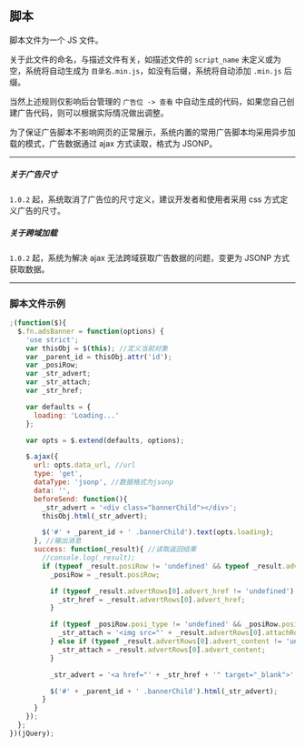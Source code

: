 ## 脚本

脚本文件为一个 JS 文件。

关于此文件的命名，与描述文件有关，如描述文件的 `script_name` 未定义或为空，系统将自动生成为 `目录名.min.js`，如没有后缀，系统将自动添加 `.min.js` 后缀。

当然上述规则仅影响后台管理的 `广告位 -> 查看` 中自动生成的代码，如果您自己创建广告代码，则可以根据实际情况做出调整。

为了保证广告脚本不影响网页的正常展示，系统内置的常用广告脚本均采用异步加载的模式，广告数据通过 ajax 方式读取，格式为 JSONP。

----------

##### 关于广告尺寸

`1.0.2` 起，系统取消了广告位的尺寸定义，建议开发者和使用者采用 css 方式定义广告的尺寸。

##### 关于跨域加载

`1.0.2` 起，系统为解决 ajax 无法跨域获取广告数据的问题，变更为 JSONP 方式获取数据。

----------

### 脚本文件示例

``` javascript
;(function($){
  $.fn.adsBanner = function(options) {
    'use strict';
    var thisObj = $(this); //定义当前对象
    var _parent_id = thisObj.attr('id');
    var _posiRow;
    var _str_advert;
    var _str_attach;
    var _str_href;

    var defaults = {
      loading: 'Loading...'
    };

    var opts = $.extend(defaults, options);

    $.ajax({
      url: opts.data_url, //url
      type: 'get',
      dataType: 'jsonp', //数据格式为jsonp
      data: '',
      beforeSend: function(){
        _str_advert = '<div class="bannerChild"></div>';
        thisObj.html(_str_advert);

        $('#' + _parent_id + ' .bannerChild').text(opts.loading);
      }, //输出消息
      success: function(_result){ //读取返回结果
        //console.log(_result);
        if (typeof _result.posiRow != 'undefined' && typeof _result.advertRows[0] != 'undefined') {
          _posiRow = _result.posiRow;

          if (typeof _result.advertRows[0].advert_href != 'undefined') {
            _str_href = _result.advertRows[0].advert_href;
          }

          if (typeof _posiRow.posi_type != 'undefined' && _posiRow.posi_type == 'attach' && typeof _result.advertRows[0].attachRow.attach_url != 'undefined') {
            _str_attach = '<img src="' + _result.advertRows[0].attachRow.attach_url + '" width="100%">';
          } else if (typeof _result.advertRows[0].advert_content != 'undefined') {
            _str_attach = _result.advertRows[0].advert_content;
          }

          _str_advert = '<a href="' + _str_href + '" target="_blank">' + _str_attach + '</a>';

          $('#' + _parent_id + ' .bannerChild').html(_str_advert);
        }
      }
    });
  };
})(jQuery);
```
